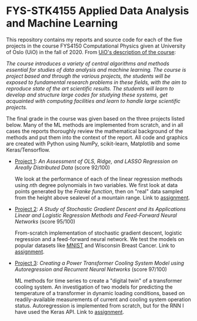 # FYS-STK4155 Applied Data Analysis and Machine Learning
This repository contains my reports and source code for each of the five projects in the course FYS4150 Computational Physics given at University of Oslo (UiO) in the fall of 2020. From [UiO's description of the course](https://www.uio.no/studier/emner/matnat/fys/FYS-STK4155/index-eng.html):

*The course introduces a variety of central algorithms and methods essential for studies of data analysis and machine learning. The course is project based and through the various projects, the students will be exposed to fundamental research problems in these fields, with the aim to reproduce state of the art scientific results. The students will learn to develop and structure large codes for studying these systems, get acquainted with computing facilities and learn to handle large scientific projects.*

The final grade in the course was given based on the three projects listed below. Many of the ML methods are implemented from scratch, and in all cases the reports thoroughly review the mathematical background of the methods and put them into the context of the report. All code and graphics are created with Python using NumPy, scikit-learn, Matplotlib and some Keras/Tensorflow. 
* [Project 1](https://github.com/fonstelien/FYS-STK4155/blob/master/project1/project1.pdf): *An Assessment of OLS, Ridge, and LASSO Regression on Areally Distributed Data* (score 92/100)

    We look at the performance of each of the linear regression methods using *n*th degree polynomials in two variables. We first look at data points generated by the *Franke function*, then on "real" data sampled from the height above sealevel of a mountain range. Link to [assignment](https://htmlpreview.github.io/?https://github.com/fonstelien/FYS-STK4155/blob/master/project1/Project%201%20on%20Machine%20Learning%2C%20deadline%20October%2010%2C%202020.html).
    
* [Project 2](https://github.com/fonstelien/FYS-STK4155/blob/master/project2/report/project2.pdf): *A Study of Stochastic Gradient Descent and its Applications Linear and Logistic Regression Methods and Feed-Forward Neural Networks* (score 95/100)

    From-scratch implementation of stochastic gradient descent, logistic regression and a feed-forward neural network. We test the models on popular datasets like [MNIST](https://en.wikipedia.org/wiki/MNIST_database) and Wisconsin Breast Cancer. Link to [assignment](https://htmlpreview.github.io/?https://github.com/fonstelien/FYS-STK4155/blob/master/project2/Project%202%20on%20Machine%20Learning%2C%20deadline%20November%2013%20(Midnight).html).

* [Project 3](https://github.com/fonstelien/FYS-STK4155/blob/master/project3/report/project3.pdf): *Creating a Power Transformer Cooling System Model using Autoregression and Recurrent Neural Networks* (score 97/100)
    
    ML methods for time series to create a "digital twin" of a transformer cooling system. An investigation of two models for predicting the temperature of a transformer in dynamic loading conditions, based on readily-available measurements of current and cooling system operation status. Autoregression is implemented from scratch, but for the RNN I have used the Keras API. Link to [assignment](https://htmlpreview.github.io/?https://github.com/fonstelien/FYS-STK4155/blob/master/project3/Project%203%20on%20Machine%20Learning%2C%20deadline%20December%2016.html).